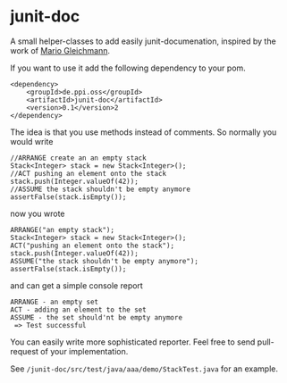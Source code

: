 # junit-doc

A small helper-classes to add easily junit-documenation, inspired by the work
of [Mario Gleichmann](https://github.com/mariogleichmann/JUnitExtensions).

If you want to use it add the following dependency to your pom.

    <dependency>
        <groupId>de.ppi.oss</groupId>
        <artifactId>junit-doc</artifactId>
        <version>0.1</version>2
    </dependency>

The idea is that you use methods instead of comments. So normally you would write

    //ARRANGE create an an empty stack
    Stack<Integer> stack = new Stack<Integer>();
    //ACT pushing an element onto the stack
    stack.push(Integer.valueOf(42));
    //ASSUME the stack shouldn't be empty anymore
    assertFalse(stack.isEmpty());
now you wrote

    ARRANGE("an empty stack");
    Stack<Integer> stack = new Stack<Integer>();
    ACT("pushing an element onto the stack");
    stack.push(Integer.valueOf(42));
    ASSUME("the stack shouldn't be empty anymore");
    assertFalse(stack.isEmpty());

and can get a simple console report

    ARRANGE - an empty set
    ACT - adding an element to the set
    ASSUME - the set should'nt be empty anymore
     => Test successful

You can easily write more sophisticated reporter. Feel free to send pull-request
of your implementation.

See `/junit-doc/src/test/java/aaa/demo/StackTest.java` for an example.
